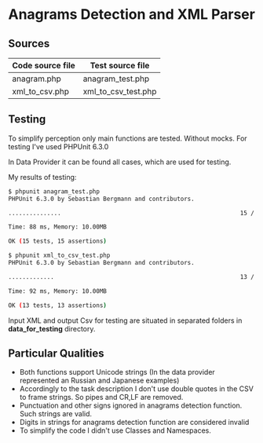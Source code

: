 # Anagrams Detection and XML Parser

## Sources
| Code source file  | Test source file |
| ------------- | ------------- |
| anagram.php  | anagram_test.php  |
| xml_to_csv.php  | xml_to_csv_test.php  |


## Testing
To simplify perception only main functions are tested. Without mocks.
For testing I've used PHPUnit 6.3.0 

In Data Provider it can be found all cases, which are used for testing.

My results of testing:
```bash
$ phpunit anagram_test.php 
PHPUnit 6.3.0 by Sebastian Bergmann and contributors.

...............                                                   15 / 15 (100%)

Time: 88 ms, Memory: 10.00MB

OK (15 tests, 15 assertions)
```

```bash
$ phpunit xml_to_csv_test.php 
PHPUnit 6.3.0 by Sebastian Bergmann and contributors.

.............                                                     13 / 13 (100%)

Time: 92 ms, Memory: 10.00MB

OK (13 tests, 13 assertions)
```

Input XML and output Csv for testing are situated in separated folders in **data_for_testing** directory.

## Particular Qualities
- Both functions support Unicode strings (In the data provider represented an Russian and Japanese examples)
- Accordingly to the task description I don't use double quotes in the CSV to frame strings. So pipes and CR,LF are removed.
- Punctuation and other signs ignored in anagrams detection function. Such strings are valid. 
- Digits in strings for anagrams detection function are considered invalid
- To simplify the code I didn't use Classes and Namespaces. 




